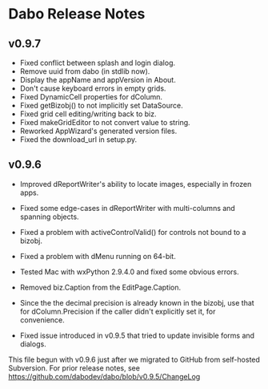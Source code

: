 Dabo Release Notes
==================

v0.9.7
------
 * Fixed conflict between splash and login dialog.
 * Remove uuid from dabo (in stdlib now).
 * Display the appName and appVersion in About.
 * Don't cause keyboard errors in empty grids.
 * Fixed DynamicCell properties for dColumn.
 * Fixed getBizobj() to not implicitly set DataSource.
 * Fixed grid cell editing/writing back to biz.
 * Fixed makeGridEditor to not convert value to string.
 * Reworked AppWizard's generated version files.
 * Fixed the download_url in setup.py.


v0.9.6
------
 * Improved dReportWriter's ability to locate images, especially in frozen apps.

 * Fixed some edge-cases in dReportWriter with multi-columns and spanning objects.

 * Fixed a problem with activeControlValid() for controls not bound to a bizobj.

 * Fixed a problem with dMenu running on 64-bit.

 * Tested Mac with wxPython 2.9.4.0 and fixed some obvious errors.

 * Removed biz.Caption from the EditPage.Caption.
    
 * Since the the decimal precision is already known in the bizobj, use that for dColumn.Precision if the caller didn't explicitly set it, for convenience.

 * Fixed issue introduced in v0.9.5 that tried to update invisible forms and dialogs.


This file begun with v0.9.6 just after we migrated to GitHub from self-hosted Subversion. For prior release notes, see https://github.com/dabodev/dabo/blob/v0.9.5/ChangeLog

